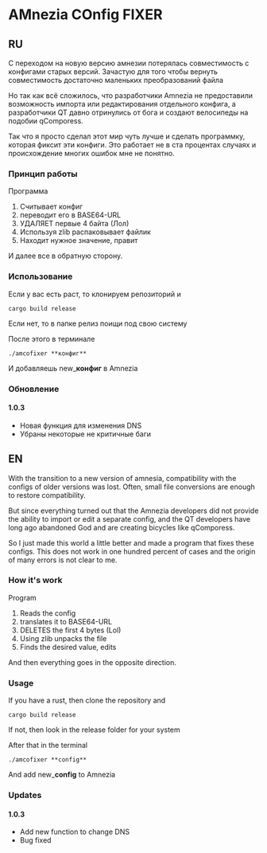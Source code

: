 # AMnezia COnfig FIXER

## RU

С переходом на новую версию амнезии потерялась совместимость с конфигами старых версий. Зачастую для того чтобы вернуть совместимость достаточно маленьких преобразований файла

Но так как всё сложилось, что разработчики Amnezia не предоставили возможность импорта или редактирования отдельного конфига, а разработчики QT давно отринулись от бога и создают велосипеды на подобии qComporess.

Так что я просто сделал этот мир чуть лучше и сделать программку, которая фиксит эти конфиги. Это работает не в ста процентах случаях и происхождение многих ошибок мне не понятно. 

### Принцип работы

Программа

1. Считывает конфиг
1. переводит его в BASE64-URL
1. УДАЛЯЕТ первые 4 байта (Лол)
1. Используя zlib распаковывает файлик
1. Находит нужное значение, правит

И далее все в обратную сторону.

### Использование

Если у вас есть раст, то клонируем репозиторий и

    cargo build release

Если нет, то в папке релиз поищи под свою систему

После этого в терминале

    ./amcofixer **конфиг**

И добавляешь new_**конфиг** в Amnezia

### Обновление
#### 1.0.3 
- Новая функция для изменения DNS
- Убраны некоторые не критичные баги

## EN

With the transition to a new version of amnesia, compatibility with the configs of older versions was lost. Often, small file conversions are enough to restore compatibility.

But since everything turned out that the Amnezia developers did not provide the ability to import or edit a separate config, and the QT developers have long ago abandoned God and are creating bicycles like qComporess.

So I just made this world a little better and made a program that fixes these configs. This does not work in one hundred percent of cases and the origin of many errors is not clear to me.

### How it's work

Program

1. Reads the config
1. translates it to BASE64-URL
1. DELETES the first 4 bytes (Lol)
1. Using zlib unpacks the file
1. Finds the desired value, edits

And then everything goes in the opposite direction.

### Usage

If you have a rust, then clone the repository and

    cargo build release

If not, then look in the release folder for your system

After that in the terminal

    ./amcofixer **config**

And add new_**config** to Amnezia

### Updates
#### 1.0.3 
- Add new function to change DNS
- Bug fixed